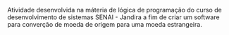 Atividade desenvolvida na máteria de lógica de programação do curso de desenvolvimento de sistemas SENAI - Jandira a fim de criar um software para converção de moeda de origem para uma moeda estrangeira.


